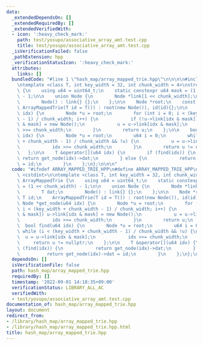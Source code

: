 ```yaml
---
data:
  _extendedDependsOn: []
  _extendedRequiredBy: []
  _extendedVerifiedWith:
  - icon: ':heavy_check_mark:'
    path: test/yosupo/associative_array_amt.test.cpp
    title: test/yosupo/associative_array_amt.test.cpp
  _isVerificationFailed: false
  _pathExtension: hpp
  _verificationStatusIcon: ':heavy_check_mark:'
  attributes:
    links: []
  bundledCode: "#line 1 \"hash_map/array_mapped_trie.hpp\"\n\n\n\n#include <cstdint>\n\
    \ntemplate <class T, int key_width = 32, int chunk_width = 4>\nstruct ArrayMappedTrie\
    \ {\n    using u64 = uint64_t;\n    static constexpr u64 mask = (1 << chunk_width)\
    \ - 1;\n\n    union Node {\n        Node *link[1 << chunk_width];\n        T dat;\n\
    \        Node() : link{} {};\n    };\n\n    Node *root;\n    const T id;\n   \
    \ ArrayMappedTrie(T id = T()) : root(new Node()), id(id){};\n\n    Node *get_node(u64\
    \ idx) {\n        Node *u = root;\n        for (int i = 0; i < (key_width + chunk_width\
    \ - 1) / chunk_width; i++) {\n            if (!u->link[idx & mask]) u->link[idx\
    \ & mask] = new Node();\n            u = u->link[idx & mask];\n            idx\
    \ >>= chunk_width;\n        }\n        return u;\n    };\n\n    bool find(u64\
    \ idx) {\n        Node *u = root;\n        u64 i = 0;\n        while (i < (key_width\
    \ + chunk_width - 1) / chunk_width && !u) {\n            u = u->link[idx & mask];\n\
    \            idx >>= chunk_width;\n        }\n        return u != nullptr;\n \
    \   };\n\n    T &operator[](u64 idx) {\n        if (find(idx)) {\n           \
    \ return get_node(idx)->dat;\n        } else {\n            return get_node(idx)->dat\
    \ = id;\n        }\n    };\n};\n\n\n"
  code: "#ifndef ARRAY_MAPPED_TRIE_HPP\n#define ARRAY_MAPPED_TRIE_HPP\n\n#include\
    \ <cstdint>\n\ntemplate <class T, int key_width = 32, int chunk_width = 4>\nstruct\
    \ ArrayMappedTrie {\n    using u64 = uint64_t;\n    static constexpr u64 mask\
    \ = (1 << chunk_width) - 1;\n\n    union Node {\n        Node *link[1 << chunk_width];\n\
    \        T dat;\n        Node() : link{} {};\n    };\n\n    Node *root;\n    const\
    \ T id;\n    ArrayMappedTrie(T id = T()) : root(new Node()), id(id){};\n\n   \
    \ Node *get_node(u64 idx) {\n        Node *u = root;\n        for (int i = 0;\
    \ i < (key_width + chunk_width - 1) / chunk_width; i++) {\n            if (!u->link[idx\
    \ & mask]) u->link[idx & mask] = new Node();\n            u = u->link[idx & mask];\n\
    \            idx >>= chunk_width;\n        }\n        return u;\n    };\n\n  \
    \  bool find(u64 idx) {\n        Node *u = root;\n        u64 i = 0;\n       \
    \ while (i < (key_width + chunk_width - 1) / chunk_width && !u) {\n          \
    \  u = u->link[idx & mask];\n            idx >>= chunk_width;\n        }\n   \
    \     return u != nullptr;\n    };\n\n    T &operator[](u64 idx) {\n        if\
    \ (find(idx)) {\n            return get_node(idx)->dat;\n        } else {\n  \
    \          return get_node(idx)->dat = id;\n        }\n    };\n};\n\n#endif"
  dependsOn: []
  isVerificationFile: false
  path: hash_map/array_mapped_trie.hpp
  requiredBy: []
  timestamp: '2022-09-01 14:18:35+09:00'
  verificationStatus: LIBRARY_ALL_AC
  verifiedWith:
  - test/yosupo/associative_array_amt.test.cpp
documentation_of: hash_map/array_mapped_trie.hpp
layout: document
redirect_from:
- /library/hash_map/array_mapped_trie.hpp
- /library/hash_map/array_mapped_trie.hpp.html
title: hash_map/array_mapped_trie.hpp
---
```

